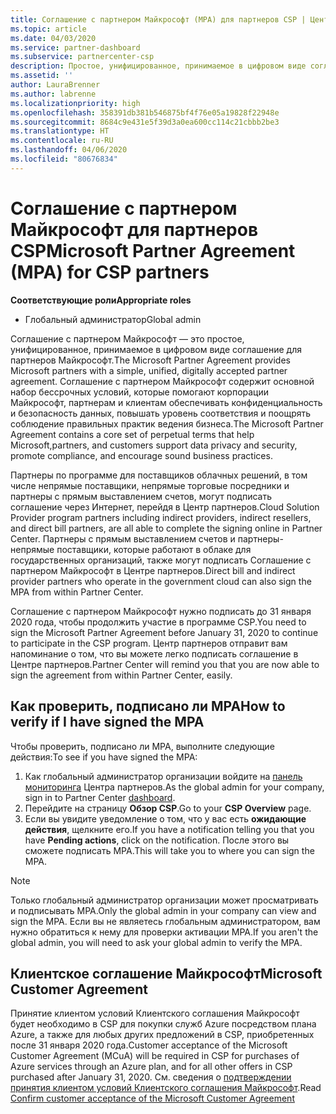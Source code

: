 ```yaml
---
title: Соглашение с партнером Майкрософт (MPA) для партнеров CSP | Центр партнеров
ms.topic: article
ms.date: 04/03/2020
ms.service: partner-dashboard
ms.subservice: partnercenter-csp
description: Простое, унифицированное, принимаемое в цифровом виде соглашение с партнером.
ms.assetid: ''
author: LauraBrenner
ms.author: labrenne
ms.localizationpriority: high
ms.openlocfilehash: 358391db381b546875bf4f76e05a19828f22948e
ms.sourcegitcommit: 8684c9e431e5f39d3a0ea600cc114c21cbbb2be3
ms.translationtype: HT
ms.contentlocale: ru-RU
ms.lasthandoff: 04/06/2020
ms.locfileid: "80676834"
---
```

# <a name="microsoft-partner-agreement-mpa-for-csp-partners"></a><span data-ttu-id="61d39-103">Соглашение с партнером Майкрософт для партнеров CSP</span><span class="sxs-lookup"><span data-stu-id="61d39-103">Microsoft Partner Agreement (MPA) for CSP partners</span></span> 

<span data-ttu-id="61d39-104">**Соответствующие роли**</span><span class="sxs-lookup"><span data-stu-id="61d39-104">**Appropriate roles**</span></span>

- <span data-ttu-id="61d39-105">Глобальный администратор</span><span class="sxs-lookup"><span data-stu-id="61d39-105">Global admin</span></span>


<span data-ttu-id="61d39-106">Соглашение с партнером Майкрософт — это простое, унифицированное, принимаемое в цифровом виде соглашение для партнеров Майкрософт.</span><span class="sxs-lookup"><span data-stu-id="61d39-106">The Microsoft Partner Agreement provides Microsoft partners with a simple, unified, digitally accepted partner agreement.</span></span> <span data-ttu-id="61d39-107">Соглашение с партнером Майкрософт содержит основной набор бессрочных условий, которые помогают корпорации Майкрософт, партнерам и клиентам обеспечивать конфиденциальность и безопасность данных, повышать уровень соответствия и поощрять соблюдение правильных практик ведения бизнеса.</span><span class="sxs-lookup"><span data-stu-id="61d39-107">The Microsoft Partner Agreement contains a core set of perpetual terms that help Microsoft,partners, and customers support data privacy and security, promote compliance, and encourage sound business practices.</span></span>   

<span data-ttu-id="61d39-108">Партнеры по программе для поставщиков облачных решений, в том числе непрямые поставщики, непрямые торговые посредники и партнеры с прямым выставлением счетов, могут подписать соглашение через Интернет, перейдя в Центр партнеров.</span><span class="sxs-lookup"><span data-stu-id="61d39-108">Cloud Solution Provider program partners including indirect providers, indirect resellers, and direct bill partners, are all able to complete the signing online in Partner Center.</span></span> <span data-ttu-id="61d39-109">Партнеры с прямым выставлением счетов и партнеры-непрямые поставщики, которые работают в облаке для государственных организаций, также могут подписать Соглашение с партнером Майкрософт в Центре партнеров.</span><span class="sxs-lookup"><span data-stu-id="61d39-109">Direct bill and indirect provider partners who operate in the government cloud can also sign the MPA from within Partner Center.</span></span>

<span data-ttu-id="61d39-110">Соглашение с партнером Майкрософт нужно подписать до 31 января 2020 года, чтобы продолжить участие в программе CSP.</span><span class="sxs-lookup"><span data-stu-id="61d39-110">You need to sign the Microsoft Partner Agreement before January 31, 2020 to continue to participate in the CSP program.</span></span> <span data-ttu-id="61d39-111">Центр партнеров отправит вам напоминание о том, что вы можете легко подписать соглашение в Центре партнеров.</span><span class="sxs-lookup"><span data-stu-id="61d39-111">Partner Center will remind you that you are now able to sign the agreement from within Partner Center, easily.</span></span>

## <a name="how-to-verify-if-i-have-signed-the-mpa"></a><span data-ttu-id="61d39-112">Как проверить, подписано ли MPA</span><span class="sxs-lookup"><span data-stu-id="61d39-112">How to verify if I have signed the MPA</span></span>

<span data-ttu-id="61d39-113">Чтобы проверить, подписано ли MPA, выполните следующие действия:</span><span class="sxs-lookup"><span data-stu-id="61d39-113">To see if you have signed the MPA:</span></span>

1. <span data-ttu-id="61d39-114">Как глобальный администратор организации войдите на [панель мониторинга](https://partner.microsoft.com/dashboard/home) Центра партнеров.</span><span class="sxs-lookup"><span data-stu-id="61d39-114">As the global admin for your company, sign in to Partner Center [dashboard](https://partner.microsoft.com/dashboard/home).</span></span>  
2. <span data-ttu-id="61d39-115">Перейдите на страницу **Обзор CSP**.</span><span class="sxs-lookup"><span data-stu-id="61d39-115">Go to your **CSP Overview** page.</span></span>
3. <span data-ttu-id="61d39-116">Если вы увидите уведомление о том, что у вас есть **ожидающие действия**, щелкните его.</span><span class="sxs-lookup"><span data-stu-id="61d39-116">If you have a notification telling you that you have **Pending actions**, click on the notification.</span></span> <span data-ttu-id="61d39-117">После этого вы сможете подписать MPA.</span><span class="sxs-lookup"><span data-stu-id="61d39-117">This will take you to where you can sign the MPA.</span></span> 

>[!NOTE] 
><span data-ttu-id="61d39-118">Только глобальный администратор организации может просматривать и подписывать MPA.</span><span class="sxs-lookup"><span data-stu-id="61d39-118">Only the global admin in your company can view and sign the MPA.</span></span> <span data-ttu-id="61d39-119">Если вы не являетесь глобальным администратором, вам нужно обратиться к нему для проверки активации MPA.</span><span class="sxs-lookup"><span data-stu-id="61d39-119">If you aren't the global admin, you will need to ask your global admin to verify the MPA.</span></span> 

## <a name="microsoft-customer-agreement"></a><span data-ttu-id="61d39-120">Клиентское соглашение Майкрософт</span><span class="sxs-lookup"><span data-stu-id="61d39-120">Microsoft Customer Agreement</span></span>

<span data-ttu-id="61d39-121">Принятие клиентом условий Клиентского соглашения Майкрософт будет необходимо в CSP для покупки служб Azure посредством плана Azure, а также для любых других предложений в CSP, приобретенных после 31 января 2020 года.</span><span class="sxs-lookup"><span data-stu-id="61d39-121">Customer acceptance of the Microsoft Customer Agreement (MCuA) will be required in CSP for purchases of Azure services through an Azure plan, and for all other offers in CSP purchased after January 31, 2020.</span></span> <span data-ttu-id="61d39-122">См. сведения о [подтверждении принятия клиентом условий Клиентского соглашения Майкрософт](confirm-customer-agreement.md).</span><span class="sxs-lookup"><span data-stu-id="61d39-122">Read [Confirm customer acceptance of the Microsoft Customer Agreement](confirm-customer-agreement.md)</span></span>
 











